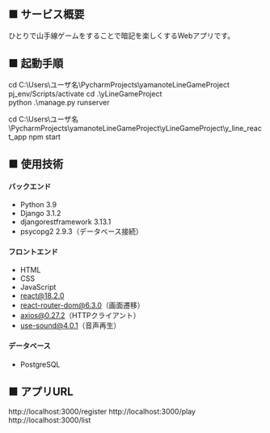 ## ■ サービス概要
ひとりで山手線ゲームをすることで暗記を楽しくするWebアプリです。

## ■ 起動手順
<!-- Django起動 -->
cd C:\Users\ユーザ名\PycharmProjects\yamanoteLineGameProject
pj_env/Scripts/activate
cd .\yLineGameProject\
python .\manage.py runserver

<!-- React起動 -->
cd C:\Users\ユーザ名\PycharmProjects\yamanoteLineGameProject\yLineGameProject\y_line_react_app
npm start

## ■ 使用技術
#### バックエンド
- Python 3.9
- Django 3.1.2
- djangorestframework 3.13.1
- psycopg2 2.9.3（データベース接続）

#### フロントエンド
- HTML
- CSS
- JavaScript
- react@18.2.0
- react-router-dom@6.3.0（画面遷移）
- axios@0.27.2（HTTPクライアント）
- use-sound@4.0.1（音声再生）

#### データベース
- PostgreSQL

## ■ アプリURL
http://localhost:3000/register
http://localhost:3000/play
http://localhost:3000/list
